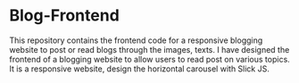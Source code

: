 # Blog-Frontend
This repository contains the frontend code for a responsive blogging website to post or read blogs through the images, texts. 
I have designed the frontend of a blogging website to allow users to read post on various topics. 
It is a responsive website, design the horizontal carousel with Slick JS.

